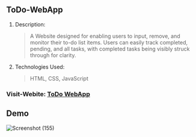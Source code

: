 ## ToDo-WebApp

1. Description:
   > A Website designed for enabling users to input, remove, and monitor their to-do list items. Users can easily track completed, pending, and all tasks, with completed tasks being visibly struck through for clarity.
2. Technologies Used:
   > HTML, CSS, JavaScript
   


### Visit-Webite: [ToDo WebApp](https://k-pragna.github.io/ToDo-WebApp/ToDo-WebApp/index.html)

## Demo


![Screenshot (155)](https://github.com/K-Pragna/ToDo-WebApp/assets/158297257/1f1652e6-8a00-49b1-a3da-fccfce7ddc58)
